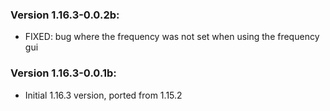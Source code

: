 ### Version 1.16.3-0.0.2b:

- FIXED: bug where the frequency was not set when using the frequency gui

### Version 1.16.3-0.0.1b:

- Initial 1.16.3 version, ported from 1.15.2